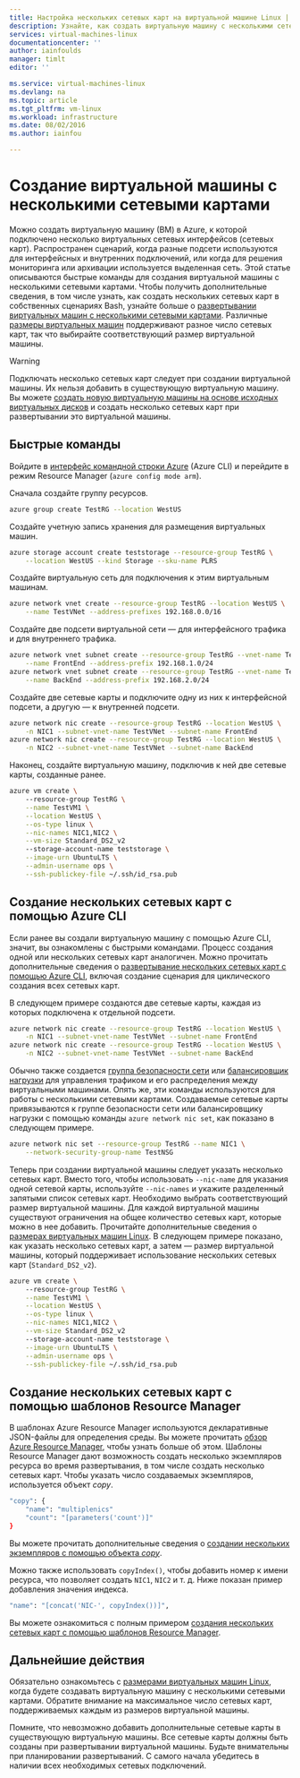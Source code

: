 ```yaml
---
title: Настройка нескольких сетевых карт на виртуальной машине Linux | Microsoft Docs
description: Узнайте, как создать виртуальную машину с несколькими сетевыми картами с помощью Azure CLI или шаблонов Resource Manager.
services: virtual-machines-linux
documentationcenter: ''
author: iainfoulds
manager: timlt
editor: ''

ms.service: virtual-machines-linux
ms.devlang: na
ms.topic: article
ms.tgt_pltfrm: vm-linux
ms.workload: infrastructure
ms.date: 08/02/2016
ms.author: iainfou

---
```

# Создание виртуальной машины с несколькими сетевыми картами
Можно создать виртуальную машину (ВМ) в Azure, к которой подключено несколько виртуальных сетевых интерфейсов (сетевых карт). Распространен сценарий, когда разные подсети используются для интерфейсных и внутренних подключений, или когда для решения мониторинга или архивации используется выделенная сеть. Этой статье описываются быстрые команды для создания виртуальной машины с несколькими сетевыми картами. Чтобы получить дополнительные сведения, в том числе узнать, как создать нескольких сетевых карт в собственных сценариях Bash, узнайте больше о [развертывании виртуальных машин с несколькими сетевыми картами](../virtual-network/virtual-network-deploy-multinic-arm-cli.md). Различные [размеры виртуальных машин](virtual-machines-linux-sizes.md) поддерживают разное число сетевых карт, так что выбирайте соответствующий размер виртуальной машины.

> [!WARNING]
> Подключать несколько сетевых карт следует при создании виртуальной машины. Их нельзя добавить в существующую виртуальную машину. Вы можете [создать новую виртуальную машины на основе исходных виртуальных дисков](virtual-machines-linux-copy-vm.md) и создать несколько сетевых карт при развертывании это виртуальной машины.
> 
> 

## Быстрые команды
Войдите в [интерфейс командной строки Azure](../xplat-cli-install.md) (Azure CLI) и перейдите в режим Resource Manager (`azure config mode arm`).

Сначала создайте группу ресурсов.

```bash
azure group create TestRG --location WestUS
```

Создайте учетную запись хранения для размещения виртуальных машин.

```bash
azure storage account create teststorage --resource-group TestRG \
    --location WestUS --kind Storage --sku-name PLRS
```

Создайте виртуальную сеть для подключения к этим виртуальным машинам.

```bash
azure network vnet create --resource-group TestRG --location WestUS \
    --name TestVNet --address-prefixes 192.168.0.0/16 
```

Создайте две подсети виртуальной сети — для интерфейсного трафика и для внутреннего трафика.

```bash
azure network vnet subnet create --resource-group TestRG --vnet-name TestVNet \
    --name FrontEnd --address-prefix 192.168.1.0/24
azure network vnet subnet create --resource-group TestRG --vnet-name TestVNet \
    --name BackEnd --address-prefix 192.168.2.0/24
```

Создайте две сетевые карты и подключите одну из них к интерфейсной подсети, а другую — к внутренней подсети.

```bash
azure network nic create --resource-group TestRG --location WestUS \
    -n NIC1 --subnet-vnet-name TestVNet --subnet-name FrontEnd
azure network nic create --resource-group TestRG --location WestUS \
    -n NIC2 --subnet-vnet-name TestVNet --subnet-name BackEnd
```

Наконец, создайте виртуальную машину, подключив к ней две сетевые карты, созданные ранее.

```bash
azure vm create \            
    --resource-group TestRG \
    --name TestVM1 \
    --location WestUS \
    --os-type linux \
    --nic-names NIC1,NIC2 \
    --vm-size Standard_DS2_v2
    --storage-account-name teststorage \
    --image-urn UbuntuLTS \
    --admin-username ops \
    --ssh-publickey-file ~/.ssh/id_rsa.pub
```

## Создание нескольких сетевых карт с помощью Azure CLI
Если ранее вы создали виртуальную машину с помощью Azure CLI, значит, вы ознакомлены с быстрыми командами. Процесс создания одной или нескольких сетевых карт аналогичен. Можно прочитать дополнительные сведения о [развертывание нескольких сетевых карт с помощью Azure CLI](../virtual-network/virtual-network-deploy-multinic-arm-cli.md), включая создание сценария для циклического создания всех сетевых карт.

В следующем примере создаются две сетевые карты, каждая из которых подключена к отдельной подсети.

```bash
azure network nic create --resource-group TestRG --location WestUS \
    -n NIC1 --subnet-vnet-name TestVNet --subnet-name FrontEnd
azure network nic create --resource-group TestRG --location WestUS \
    -n NIC2 --subnet-vnet-name TestVNet --subnet-name BackEnd
```

Обычно также создается [группа безопасности сети](../virtual-network/virtual-networks-nsg.md) или [балансировщик нагрузки](../load-balancer/load-balancer-overview.md) для управления трафиком и его распределения между виртуальными машинами. Опять же, эти команды используются для работы с несколькими сетевыми картами. Создаваемые сетевые карты привязываются к группе безопасности сети или балансировщику нагрузки с помощью команды `azure network nic set`, как показано в следующем примере.

```bash
azure network nic set --resource-group TestRG --name NIC1 \
    --network-security-group-name TestNSG
```

Теперь при создании виртуальной машины следует указать несколько сетевых карт. Вместо того, чтобы использовать `--nic-name` для указания одной сетевой карты, используйте `--nic-names` и укажите разделенный запятыми список сетевых карт. Необходимо выбрать соответствующий размер виртуальной машины. Для каждой виртуальной машины существуют ограничения на общее количество сетевых карт, которые можно в нее добавить. Прочитайте дополнительные сведения о [размерах виртуальных машин Linux](virtual-machines-linux-sizes.md). В следующем примере показано, как указать несколько сетевых карт, а затем — размер виртуальной машины, который поддерживает использование нескольких сетевых карт (`Standard_DS2_v2`).

```bash
azure vm create \            
    --resource-group TestRG \
    --name TestVM1 \
    --location WestUS \
    --os-type linux \
    --nic-names NIC1,NIC2 \
    --vm-size Standard_DS2_v2
    --storage-account-name teststorage \
    --image-urn UbuntuLTS \
    --admin-username ops \
    --ssh-publickey-file ~/.ssh/id_rsa.pub
```

## Создание нескольких сетевых карт с помощью шаблонов Resource Manager
В шаблонах Azure Resource Manager используются декларативные JSON-файлы для определения среды. Вы можете прочитать [обзор Azure Resource Manager](../resource-group-overview.md), чтобы узнать больше об этом. Шаблоны Resource Manager дают возможность создать несколько экземпляров ресурса во время развертывания, в том числе создать несколько сетевых карт. Чтобы указать число создаваемых экземпляров, используется объект *copy*.

```bash
"copy": {
    "name": "multiplenics"
    "count": "[parameters('count')]"
}
```

Вы можете прочитать дополнительные сведения о [создании нескольких экземпляров с помощью объекта *copy*](../resource-group-create-multiple.md).

Можно также использовать `copyIndex()`, чтобы добавить номер к имени ресурса, что позволяет создать `NIC1`, `NIC2` и т. д. Ниже показан пример добавления значения индекса.

```bash
"name": "[concat('NIC-', copyIndex())]", 
```

Вы можете ознакомиться с полным примером [создания нескольких сетевых карт с помощью шаблонов Resource Manager](../virtual-network/virtual-network-deploy-multinic-arm-template.md).

## Дальнейшие действия
Обязательно ознакомьтесь с [размерами виртуальных машин Linux](virtual-machines-linux-sizes.md), когда будете создавать виртуальную машину с несколькими сетевыми картами. Обратите внимание на максимальное число сетевых карт, поддерживаемых каждым из размеров виртуальной машины.

Помните, что невозможно добавить дополнительные сетевые карты в существующую виртуальную машины. Все сетевые карты должны быть созданы при развертывании виртуальной машины. Будьте внимательны при планировании развертываний. С самого начала убедитесь в наличии всех необходимых сетевых подключений.

<!---HONumber=AcomDC_0817_2016-->